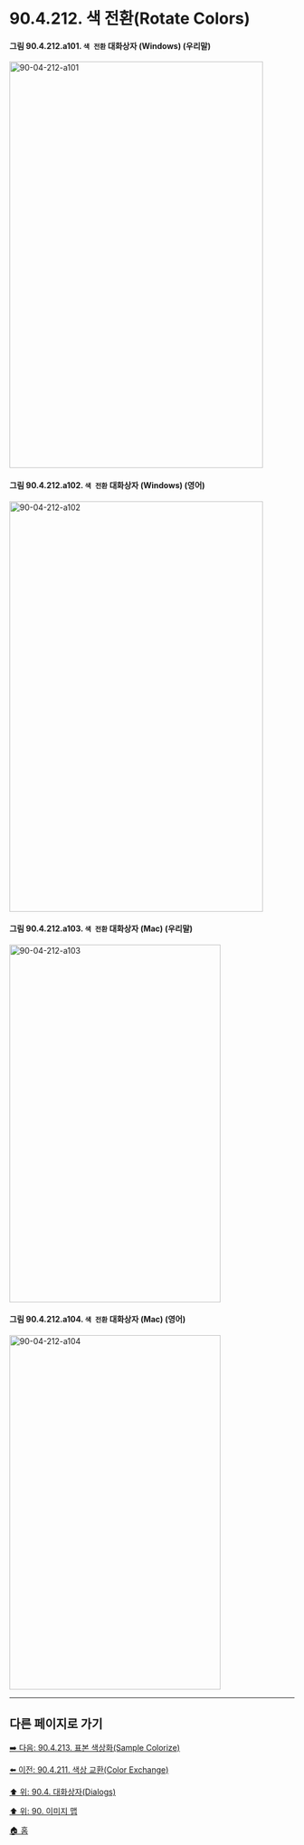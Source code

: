 # 90.4.212. 색 전환(Rotate Colors)

<a id="90-04-212-a101"></a>

#### 그림 90.4.212.a101. `색 전환` 대화상자 (Windows) (우리말)
<img width="448" height="718" alt="90-04-212-a101" src="https://github.com/user-attachments/assets/c7c7e597-48f0-4e38-a00f-847615d450cb" />

<a id="90-04-212-a102"></a>

#### 그림 90.4.212.a102. `색 전환` 대화상자 (Windows) (영어)
<img width="448" height="725" alt="90-04-212-a102" src="https://github.com/user-attachments/assets/37995190-97c5-403d-b341-d801c2d984f8" />

<a id="90-04-212-a103"></a>

#### 그림 90.4.212.a103. `색 전환` 대화상자 (Mac) (우리말)
<img width="373" height="632" alt="90-04-212-a103" src="https://github.com/user-attachments/assets/8ca7fa91-af0b-4415-8f78-770977f33cda" />

<a id="90-04-212-a104"></a>

#### 그림 90.4.212.a104. `색 전환` 대화상자 (Mac) (영어)
<img width="373" height="626" alt="90-04-212-a104" src="https://github.com/user-attachments/assets/b45ddb66-9167-4db4-917d-1d7b2979b24c" />

***

## 다른 페이지로 가기

[➡️ 다음: 90.4.213. 표본 색상화(Sample Colorize)](./90-04-0213-sample_colorize.md)

[⬅️ 이전: 90.4.211. 색상 교환(Color Exchange)](./90-04-0211-color_exchange.md)

[⬆️ 위: 90.4. 대화상자(Dialogs)](./90-04-0000-dialogs.md)

[⬆️ 위: 90. 이미지 맵](./90-00-image-map.md)

[🏠 홈](./00-home.md)